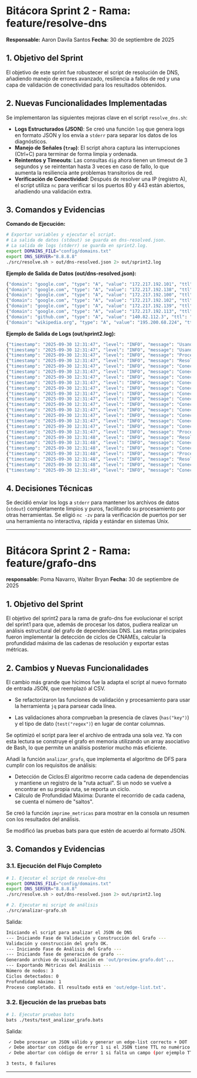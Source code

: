 # Bitácora Sprint 2 - Rama: feature/resolve-dns

**Responsable:** Aaron Davila Santos
**Fecha:** 30 de septiembre de 2025

## 1. Objetivo del Sprint
El objetivo de este sprint fue robustecer el script de resolución de DNS, añadiendo manejo de errores avanzado, resiliencia a fallos de red y una capa de validación de conectividad para los resultados obtenidos.

## 2. Nuevas Funcionalidades Implementadas
Se implementaron las siguientes mejoras clave en el script `resolve_dns.sh`:

* **Logs Estructurados (JSON)**: Se creó una función `log` que genera logs en formato JSON y los envía a `stderr` para separar los datos de los diagnósticos.
* **Manejo de Señales (`trap`)**: El script ahora captura las interrupciones (Ctrl+C) para terminar de forma limpia y ordenada.
* **Reintentos y Timeouts**: Las consultas `dig` ahora tienen un timeout de 3 segundos y se reintentan hasta 3 veces en caso de fallo, lo que aumenta la resiliencia ante problemas transitorios de red.
* **Verificación de Conectividad**: Después de resolver una IP (registro A), el script utiliza `nc` para verificar si los puertos 80 y 443 están abiertos, añadiendo una validación extra.

## 3. Comandos y Evidencias

**Comando de Ejecución:**
```bash
# Exportar variables y ejecutar el script.
# La salida de datos (stdout) se guarda en dns-resolved.json.
# La salida de logs (stderr) se guarda en sprint2.log.
export DOMAINS_FILE="config/domains.txt"
export DNS_SERVER="8.8.8.8"
./src/resolve.sh > out/dns-resolved.json 2> out/sprint2.log
```
**Ejemplo de Salida de Datos (out/dns-resolved.json):**
```bash
{"domain": "google.com", "type": "A", "value": "172.217.192.101", "ttl": "35"}
{"domain": "google.com", "type": "A", "value": "172.217.192.138", "ttl": "35"}
{"domain": "google.com", "type": "A", "value": "172.217.192.100", "ttl": "35"}
{"domain": "google.com", "type": "A", "value": "172.217.192.102", "ttl": "35"}
{"domain": "google.com", "type": "A", "value": "172.217.192.139", "ttl": "35"}
{"domain": "google.com", "type": "A", "value": "172.217.192.113", "ttl": "35"}
{"domain": "github.com", "type": "A", "value": "140.82.112.3", "ttl": "60"}
{"domain": "wikipedia.org", "type": "A", "value": "195.200.68.224", "ttl": "54"}
```
**Ejemplo de Salida de Logs (out/sprint2.log):**
```bash
{"timestamp": "2025-09-30 12:31:47", "level": "INFO", "message": "Usando archivo de dominios: config/domains.txt"}
{"timestamp": "2025-09-30 12:31:47", "level": "INFO", "message": "Usando servidor DNS: 8.8.8.8"}
{"timestamp": "2025-09-30 12:31:47", "level": "INFO", "message": "Procesando dominio: google.com"}
{"timestamp": "2025-09-30 12:31:47", "level": "INFO", "message": "Resolución A para google.com exitosa en intento 1."}
{"timestamp": "2025-09-30 12:31:47", "level": "INFO", "message": "Conectividad exitosa con 172.217.192.101 en el puerto 80."}
{"timestamp": "2025-09-30 12:31:47", "level": "INFO", "message": "Conectividad exitosa con 172.217.192.101 en el puerto 443."}
{"timestamp": "2025-09-30 12:31:47", "level": "INFO", "message": "Conectividad exitosa con 172.217.192.138 en el puerto 80."}
{"timestamp": "2025-09-30 12:31:47", "level": "INFO", "message": "Conectividad exitosa con 172.217.192.138 en el puerto 443."}
{"timestamp": "2025-09-30 12:31:47", "level": "INFO", "message": "Conectividad exitosa con 172.217.192.100 en el puerto 80."}
{"timestamp": "2025-09-30 12:31:47", "level": "INFO", "message": "Conectividad exitosa con 172.217.192.100 en el puerto 443."}
{"timestamp": "2025-09-30 12:31:47", "level": "INFO", "message": "Conectividad exitosa con 172.217.192.102 en el puerto 80."}
{"timestamp": "2025-09-30 12:31:47", "level": "INFO", "message": "Conectividad exitosa con 172.217.192.102 en el puerto 443."}
{"timestamp": "2025-09-30 12:31:47", "level": "INFO", "message": "Conectividad exitosa con 172.217.192.139 en el puerto 80."}
{"timestamp": "2025-09-30 12:31:47", "level": "INFO", "message": "Conectividad exitosa con 172.217.192.139 en el puerto 443."}
{"timestamp": "2025-09-30 12:31:47", "level": "INFO", "message": "Conectividad exitosa con 172.217.192.113 en el puerto 80."}
{"timestamp": "2025-09-30 12:31:47", "level": "INFO", "message": "Conectividad exitosa con 172.217.192.113 en el puerto 443."}
{"timestamp": "2025-09-30 12:31:47", "level": "INFO", "message": "Procesando dominio: github.com"}
{"timestamp": "2025-09-30 12:31:48", "level": "INFO", "message": "Resolución A para github.com exitosa en intento 1."}
{"timestamp": "2025-09-30 12:31:48", "level": "INFO", "message": "Conectividad exitosa con 140.82.112.3 en el puerto 80."}
{"timestamp": "2025-09-30 12:31:48", "level": "INFO", "message": "Conectividad exitosa con 140.82.112.3 en el puerto 443."}
{"timestamp": "2025-09-30 12:31:48", "level": "INFO", "message": "Procesando dominio: wikipedia.org"}
{"timestamp": "2025-09-30 12:31:48", "level": "INFO", "message": "Resolución A para wikipedia.org exitosa en intento 1."}
{"timestamp": "2025-09-30 12:31:48", "level": "INFO", "message": "Conectividad exitosa con 195.200.68.224 en el puerto 80."}
{"timestamp": "2025-09-30 12:31:49", "level": "INFO", "message": "Conectividad exitosa con 195.200.68.224 en el puerto 443."}
```
## 4. Decisiones Técnicas
Se decidió enviar los logs a `stderr` para mantener los archivos de datos (`stdout`) completamente limpios y puros, facilitando su procesamiento por otras herramientas.
Se eligió `nc -zv` para la verificación de puertos por ser una herramienta no interactiva, rápida y estándar en sistemas Unix.

---
# Bitácora Sprint 2 - Rama: feature/grafo-dns

**responsable:** Poma Navarro, Walter Bryan
**Fecha:** 30 de septiembre de 2025

## 1. Objetivo del Sprint

El objetivo del sprint2 para la rama de grafo-dns fue evolucionar el script del sprint1 para que, además de procesar los datos, pudiera realizar un análisis estructural del grafo de dependencias DNS. Las metas principales fueron implementar la detección de ciclos de CNAMEs, calcular la profundidad máxima de las cadenas de resolución y exportar estas métricas.

## 2. Cambios y Nuevas Funcionalidades

El cambio más grande que hicimos fue la adapta el script al nuevo formato de entrada JSON, que reemplazó al CSV.

* Se refactorizaron las funciones de validación y procesamiento para usar la herramienta `jq` para parsear cada línea.

* Las validaciones ahora comprueban la presencia de claves (`has("key")`) y el tipo de dato (`test("regex")`) en lugar de contar columnas.

Se optimizó el script para leer el archivo de entrada una sola vez. Ya con esta lectura se construye el grafo en memoria utilizando un array asociativo de Bash, lo que permite un análisis posterior mucho más eficiente.

Añadí la función `analizar_grafo`, que implementa el algoritmo de DFS para cumplir con los requisitos de análisis:
* Detección de Ciclos:El algoritmo recorre cada cadena de dependencias y mantiene un registro de la "ruta actual". Si un nodo se vuelve a encontrar en su propia ruta, se reporta un ciclo.
* Cálculo de Profundidad Máxima: Durante el recorrido de cada cadena, se cuenta el número de "saltos".

Se creó la función `imprime_metricas` para mostrar en la consola un resumen con los resultados del análisis.

Se modificó las pruebas bats para que estén de acuerdo al formato JSON.

## 3. Comandos y Evidencias

### 3.1. Ejecución del Flujo Completo
```bash
# 1. Ejecutar el script de resolve-dns
export DOMAINS_FILE="config/domains.txt"
export DNS_SERVER="8.8.8.8"
./src/resolve.sh > out/dns-resolved.json 2> out/sprint2.log

# 2. Ejecutar mi script de análisis
./src/analizar-grafo.sh
```

Salida:
```bash
Iniciando el script para analizar el JSON de DNS
--- Iniciando Fase de Validación y Construcción del Grafo ---
Validación y construcción del grafo OK.
--- Iniciando Fase de Análisis del Grafo ---
--- Iniciando fase de generación de grafo ---
Generando archivo de visualización en 'out/preview.grafo.dot'...
--- Exportando Métricas del Análisis ---
Número de nodos: 3
Ciclos detectados: 0
Profundidad máxima: 1
Proceso completado. El resultado está en 'out/edge-list.txt'.
```

### 3.2. Ejecución de las pruebas bats
```bash
# 1. Ejecutar pruebas bats
bats ./tests/test_analizar_grafo.bats 
```

Salida:
```bash
 ✓ Debe procesar un JSON válido y generar un edge-list correcto + DOT
 ✓ Debe abortar con código de error 1 si el JSON tiene TTL no numérico
 ✓ Debe abortar con código de error 1 si falta un campo (por ejemplo TTL vacío)

3 tests, 0 failures
```

---